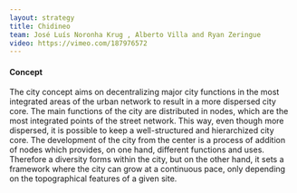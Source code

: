 ```yaml
---
layout: strategy
title: Chidineo
team: José Luís Noronha Krug , Alberto Villa and Ryan Zeringue
video: https://vimeo.com/187976572
---
```


#### Concept

The city concept aims on decentralizing major city functions in the most integrated areas of the urban network to result in a more dispersed city core. The main functions of the city are distributed in nodes, which are the most integrated points of the street network. This way, even though more dispersed, it is possible to keep a well-structured and hierarchized city core. The development of the city from the center is a process of addition of nodes which provides, on one hand, different functions and uses. Therefore a diversity forms within the city, but on the other hand, it sets a framework where the city can grow at a continuous pace, only depending on the topographical features of a given site.